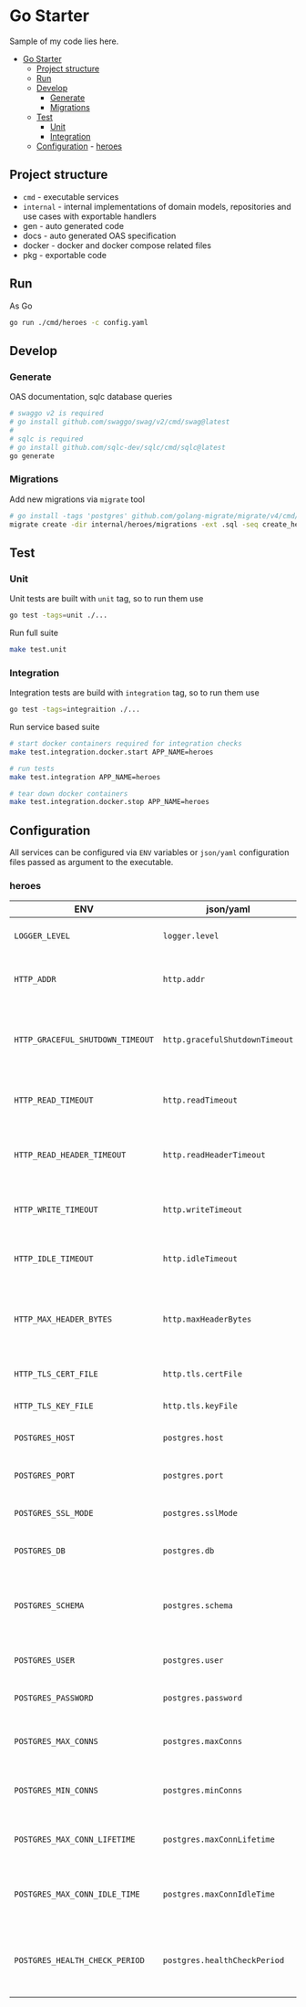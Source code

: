 # Go Starter

Sample of my code lies here.

<!--toc:start-->

- [Go Starter](#go-starter)
  - [Project structure](#project-structure)
  - [Run](#run)
  - [Develop](#develop)
    - [Generate](#generate)
    - [Migrations](#migrations)
  - [Test](#test)
    - [Unit](#unit)
    - [Integration](#integration)
  - [Configuration](#configuration) - [heroes](#heroes)
  <!--toc:end-->

## Project structure

- `cmd` - executable services
- `internal` - internal implementations of domain models,
  repositories and use cases with exportable handlers
- gen - auto generated code
- docs - auto generated OAS specification
- docker - docker and docker compose related files
- pkg - exportable code

## Run

As Go

```bash
go run ./cmd/heroes -c config.yaml
```

## Develop

### Generate

OAS documentation, sqlc database queries

```bash
# swaggo v2 is required
# go install github.com/swaggo/swag/v2/cmd/swag@latest
#
# sqlc is required
# go install github.com/sqlc-dev/sqlc/cmd/sqlc@latest
go generate
```

### Migrations

Add new migrations via `migrate` tool

```bash
# go install -tags 'postgres' github.com/golang-migrate/migrate/v4/cmd/migrate@latest
migrate create -dir internal/heroes/migrations -ext .sql -seq create_hero_table
```

## Test

### Unit

Unit tests are built with `unit` tag, so to run them use

```bash
go test -tags=unit ./...
```

Run full suite

```bash
make test.unit
```

### Integration

Integration tests are build with `integration` tag, so to run them use

```bash
go test -tags=integraition ./...
```

Run service based suite

```bash
# start docker containers required for integration checks
make test.integration.docker.start APP_NAME=heroes

# run tests
make test.integration APP_NAME=heroes

# tear down docker containers
make test.integration.docker.stop APP_NAME=heroes
```

## Configuration

All services can be configured via `ENV` variables or `json/yaml` configuration
files passed as argument to the executable.

### heroes

| ENV                              | json/yaml                      | Default     | Description                                                 |
| -------------------------------- | ------------------------------ | ----------- | ----------------------------------------------------------- |
| `LOGGER_LEVEL`                   | `logger.level`                 | `info`      | Define logger base level                                    |
| `HTTP_ADDR`                      | `http.addr`                    | `:8080`     | Serve http server on that address                           |
| `HTTP_GRACEFUL_SHUTDOWN_TIMEOUT` | `http.gracefulShutdownTimeout` | `20s`       | Timeout for active connections graceful shutdown period     |
| `HTTP_READ_TIMEOUT`              | `http.readTimeout`             | `20s`       | Timeout for incoming connection read state                  |
| `HTTP_READ_HEADER_TIMEOUT`       | `http.readHeaderTimeout`       | `10s`       | Timeout for incoming connection read header state           |
| `HTTP_WRITE_TIMEOUT`             | `http.writeTimeout`            | `20s`       | Timeout for incoming connection write state                 |
| `HTTP_IDLE_TIMEOUT`              | `http.idleTimeout`             | `20s`       | Timeout for incoming connection idle state                  |
| `HTTP_MAX_HEADER_BYTES`          | `http.maxHeaderBytes`          | `0`         | Maximum header bytes size for incoming connections          |
| `HTTP_TLS_CERT_FILE`             | `http.tls.certFile`            | `""`        | Path to certificate file                                    |
| `HTTP_TLS_KEY_FILE`              | `http.tls.keyFile`             | `""`        | Path to key file                                            |
| `POSTGRES_HOST`                  | `postgres.host`                | `127.0.0.1` | Postgres connection host                                    |
| `POSTGRES_PORT`                  | `postgres.port`                | `5432`      | Postgres connection port                                    |
| `POSTGRES_SSL_MODE`              | `postgres.sslMode`             | `disable`   | Postgres connection SSL options                             |
| `POSTGRES_DB`                    | `postgres.db`                  | `postgres`  | Postgres connection database                                |
| `POSTGRES_SCHEMA`                | `postgres.schema`              | `public`    | Postgres connection search path schema and migration target |
| `POSTGRES_USER`                  | `postgres.user`                | `postgres`  | Postgres connection user                                    |
| `POSTGRES_PASSWORD`              | `postgres.password`            | `postgres`  | Postgres connection password                                |
| `POSTGRES_MAX_CONNS`             | `postgres.maxConns`            | `10`        | Postgres connection pool max size                           |
| `POSTGRES_MIN_CONNS`             | `postgres.minConns`            | `1`         | Postgres connection pool min size                           |
| `POSTGRES_MAX_CONN_LIFETIME`     | `postgres.maxConnLifetime`     | `10m`       | Postgres pool connection max lifetime                       |
| `POSTGRES_MAX_CONN_IDLE_TIME`    | `postgres.maxConnIdleTime`     | `1m`        | Postgres pool connection max idle time                      |
| `POSTGRES_HEALTH_CHECK_PERIOD`   | `postgres.healthCheckPeriod`   | `10s`       | Postgres pool connection health check period                |
